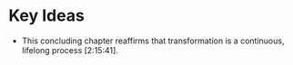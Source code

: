 # Key Ideas

- This concluding chapter reaffirms that transformation is a continuous, lifelong process [2:15:41].
